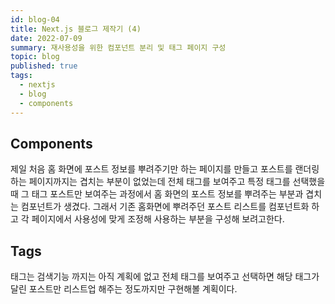 ```yaml
---
id: blog-04
title: Next.js 블로그 제작기 (4)
date: 2022-07-09
summary: 재사용성을 위한 컴포넌트 분리 및 태그 페이지 구성
topic: blog
published: true
tags:
  - nextjs
  - blog
  - components
---
```

## Components
제일 처음 홈 화면에 포스트 정보를 뿌려주기만 하는 페이지를 만들고 포스트를 랜더링 하는 페이지까지는 겹치는 부분이 없었는데 전체 태그를 보여주고 특정 태그를 선택했을 때 그 태그 포스트만 보여주는 과정에서 홈 화면의 포스트 정보를 뿌려주는 부분과 겹치는 컴포넌트가 생겼다. 그래서 기존 홈화면에 뿌려주던 포스트 리스트를 컴포넌트화 하고 각 페이지에서 사용성에 맞게 조정해 사용하는 부분을 구성해 보려고한다.

## Tags
태그는 검색기능 까지는 아직 계획에 없고 전체 태그를 보여주고 선택하면 해당 태그가 달린 포스트만 리스트업 해주는 정도까지만 구현해볼 계획이다.